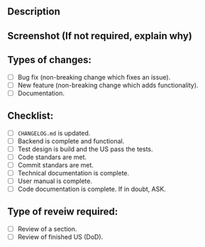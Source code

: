 <!--- Provide a general summary of your changes in the Title above -->

## Description
<!--- Please explain how this functionality can be accessed -->

## Screenshot (If not required, explain why)
<!--- Please provide a screenshot of how this functionality performs-->

## Types of changes:
<!--- What types of changes does your code introduce? Put an `x` in all the boxes that apply: -->
- [ ] Bug fix (non-breaking change which fixes an issue).
- [ ] New feature (non-breaking change which adds functionality).
- [ ] Documentation.
   
## Checklist:
<!--- Go over all the following points, and put an `x` in all the boxes that apply. -->
- [ ] `CHANGELOG.md` is updated.
- [ ] Backend is complete and functional.
- [ ] Test design is build and the US pass the tests.
- [ ] Code standars are met.
- [ ] Commit standars are met.
- [ ] Technical documentation is complete.
- [ ] User manual is complete.
- [ ] Code documentation is complete.
If in doubt, ASK.

## Type of reveiw required:
- [ ] Review of a section.
- [ ] Review of finished US (DoD).
